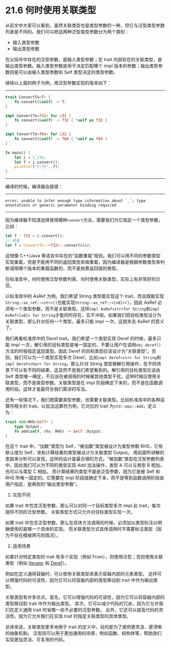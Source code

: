 # 21.6 何时使用关联类型

从前文中大家可以看到，虽然关联类型也是类型参数的一种，但它与泛型类型参数列表是不同的。我们可以把这两种泛型类型参数分为两个类别：

* 输入类型参数
* 输出类型参数

在尖括号中存在的泛型参数，是输入类型参数；在 trait 内部存在的关联类型，是输出类型参数。输入类型参数是用于决定匹配哪个 impl 版本的参数；输出类型参数则是可以由输入类型参数和 Self 类型决定的类型参数。

继续以上面的例子为例，用泛型参数实现的版本如下：

---

```rust
trait ConvertTo<T> {
    fn convert(&self) -> T;
}

impl ConvertTo<f32> for i32 {
    fn convert(&self) -> f32 { *self as f32 }
}

impl ConvertTo<f64> for i32 {
    fn convert(&self) -> f64 { *self as f64 }
}

fn main() {
    let i = 1_i32;
    let f = i.convert();
    println!("{:?}", f);
}
```

---

编译的时候，编译器会报错：

---

```
error: unable to infer enough type information about `_`; type annotations or generic parameter binding required
```

---

因为编译器不知道选择使用哪种`convert`方法，需要我们为它指定一个类型参数，比如：

```rust
let f : f32 = i.convert();
// 或者
let f = ConvertTo::<f32>::convert(&i);
```

这很像 C++/Java  等语言中存在的“函数重载”规则。我们可以用不同的参数类型实现重载，但是不能用不同的返回类型来做重载，因为编译器是根据参数类型来判断调用哪个版本的重载函数的，而不是依靠返回值的类型。

在标准库中，何时使用泛型参数列表、何时使用关联类型，实际上有非常好的示范。

以标准库中的 AsRef 为例。我们希望 String 类型能实现这个 trait，而且既能实现`String::as_ref::<str>()`也能实现`String::as_ref::<[u8]>()`。因此 AsRef 必须有一个类型参数，而不是关联类型。这样`impl AsRef<str>for String`和`impl AsRef<[u8]> for String`才能同时存在，互不冲突。如果我们把目标类型设计为关联类型，那么针对任何一个类型，最多只能 impl 一次，这就失去 AsRef 的意义了。

我们再看标准库中的 Deref trait。我们希望一个类型实现 Deref 的时候，最多只能 impl 一次，解引用的目标类型是唯一固定的，不要让用户在调用`obj.deref()`方法的时候指定返回类型。因此 Deref 的目标类型应该设计为“关联类型”。否则，我们可以为一个类型实现多次 Deref，比如`impl Deref<str> for String`和`impl Deref<char> for String`，那么针对 String 类型做解引用操作，在不同场景下可以有不同的结果，这显然不是我们希望看到的。解引用的目标类型应该由 Self 类型唯一确定，不应该在被调用的时候被其他类型干扰。这种时候应使用关联类型，而不是类型参数。关联类型是在 impl 阶段确定下来的，而不是在函数调用阶段。这样才是最符合我们需求的写法。

还有一些情况下，我们既需要类型参数，也需要关联类型。比如标准库中的各种运算符相关的 trait。以加法运算符为例，它对应的 trait 为`std::ops::Add`，定义为：

```rust
trait Add<RHS=Self> {
    type Output;
    fn add(self, rhs: RHS) -> Self::Output;
}
```

在这个 trait 中，“加数”类型为 Self，“被加数”类型被设计为类型参数 RHS，它有默认值为 Self，求和计算结果的类型被设计为关联类型 Output。
用前面所讲解的思路来分析可以发现，这样的设计是最合理的方式。“被加数”类型在泛型参数列表中，因此我们可以为不同的类型实现 Add 加法操作，类型 A 可以与类型 B 相加，也可以与类型 C 相加。
而计算结果的类型不能是泛型参数，因为它是被 Self 和 RHS 所唯一固定的。它需要在 impl 阶段就确定下来，而不是等到函数调用阶段由用户指定，是典型的“输出类型参数”。

1. 实现不同

如果 trait 中包含泛型参数，那么可以对同一个目标类型多次 impl 此 trait，每次提供不同的泛型参数。
关联类型方式只允许对目标类型实现一次。

如果 trait 中包含泛型参数，那么在具体方法调用的时候，必须加以类型标注以明确使用的是哪一个具体的实现。
而关联类型方式具体调用时不需要标注类型（因为不存在模棱两可的情况）。

2. 适用场景

如果针对特定类型的 trait 有多个实现（例如 From），则使用泛型；否则使用关联类型（例如 [Iterator](https://doc.rust-lang.org/std/iter/trait.Iterator.html) 和 [Deref](https://doc.rust-lang.org/std/ops/trait.Deref.html)）。

例如在定义通用容器时，可以使用关联类型来表示容器内部的元素类型。
这样可以增强代码的可读性，因为它可以将容器内部的类型移动到 trait 中作为输出类型。

关联类型有许多优点。首先，它可以增强代码的可读性，因为它可以将容器内部的类型移动到 trait 中作为输出类型。
其次，它可以减少代码的冗余，因为它允许我们在定义通用 trait 时省略一些不必要的泛型参数。
此外，它还可以提高代码的灵活性，因为它允许我们在实现 trait 时指定关联类型的具体类型。

总体来说，关联类型更多地用于 trait 的定义中，目的是为了提供更灵活、更清晰的抽象机制。
泛型则可以用于更加通用的场景，例如函数、结构体等，帮助我们实现更加灵活、可复用的代码。
